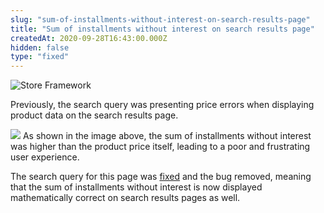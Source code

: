 ```yaml
---
slug: "sum-of-installments-without-interest-on-search-results-page"
title: "Sum of installments without interest on search results page"
createdAt: 2020-09-28T16:43:00.000Z
hidden: false
type: "fixed"
---
```


![Store Framework](https://img.shields.io/badge/-Store%20Framework-red)

Previously, the search query was presenting price errors when displaying product data on the search results page.

![](https://cdn.jsdelivr.net/gh/vtexdocs/dev-portal-content@readme-docs/docs/release-notes/356e86e-installments-bug_13.png)
As shown in the image above, the sum of installments without interest was higher than the product price itself, leading to a poor and frustrating user experience.

The search query for this page was [fixed](https://github.com/vtex-apps/search-resolver/pull/84) and the bug removed, meaning that the sum of installments without interest is now displayed mathematically correct on search results pages as well.
